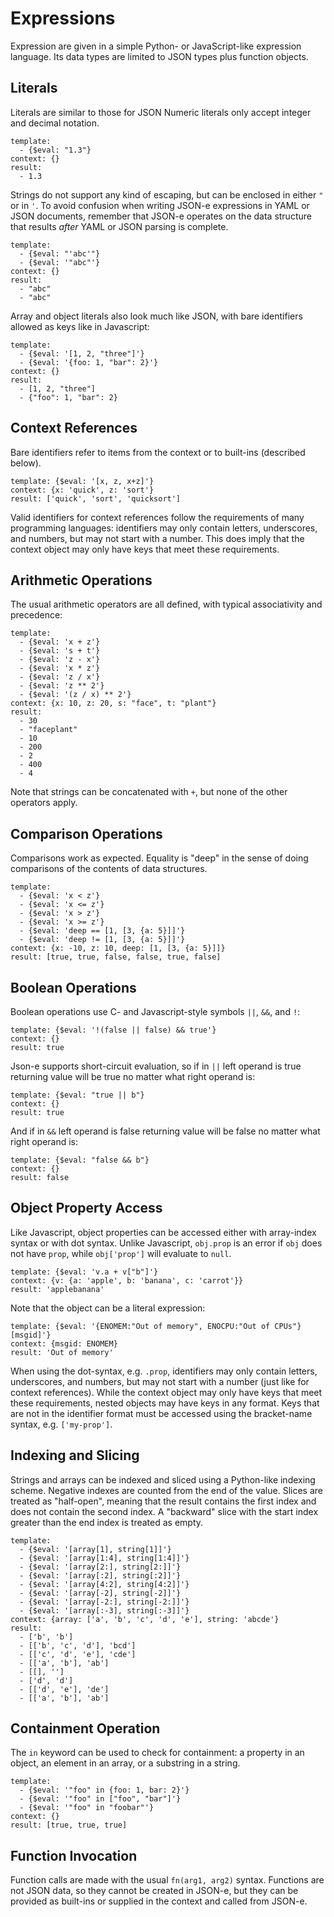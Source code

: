# Expressions

Expression are given in a simple Python- or JavaScript-like expression
language. Its data types are limited to JSON types plus function objects.

## Literals

Literals are similar to those for JSON Numeric literals only accept integer and
decimal notation.

```yaml,json-e
template:
  - {$eval: "1.3"}
context: {}
result:
  - 1.3
```

Strings do not support any kind of escaping, but can be enclosed in either `"`
or in `'`. To avoid confusion when writing JSON-e expressions in YAML or JSON
documents, remember that JSON-e operates on the data structure that results
_after_ YAML or JSON parsing is complete.

```yaml,json-e
template:
  - {$eval: "'abc'"}
  - {$eval: '"abc"'}
context: {}
result:
  - "abc"
  - "abc"
```

Array and object literals also look much like JSON, with bare identifiers
allowed as keys like in Javascript:

```yaml,json-e
template:
  - {$eval: '[1, 2, "three"]'}
  - {$eval: '{foo: 1, "bar": 2}'}
context: {}
result:
  - [1, 2, "three"]
  - {"foo": 1, "bar": 2}
```

## Context References

Bare identifiers refer to items from the context or to built-ins (described below).

```yaml,json-e
template: {$eval: '[x, z, x+z]'}
context: {x: 'quick', z: 'sort'}
result: ['quick', 'sort', 'quicksort']
```

Valid identifiers for context references follow the requirements of many
programming languages: identifiers may only contain letters, underscores, and
numbers, but may not start with a number. This does imply that the context
object may only have keys that meet these requirements.

## Arithmetic Operations

The usual arithmetic operators are all defined, with typical associativity and
precedence:

```yaml,json-e
template:
  - {$eval: 'x + z'}
  - {$eval: 's + t'}
  - {$eval: 'z - x'}
  - {$eval: 'x * z'}
  - {$eval: 'z / x'}
  - {$eval: 'z ** 2'}
  - {$eval: '(z / x) ** 2'}
context: {x: 10, z: 20, s: "face", t: "plant"}
result:
  - 30
  - "faceplant"
  - 10
  - 200
  - 2
  - 400
  - 4
```

Note that strings can be concatenated with `+`, but none of the other operators
apply.

## Comparison Operations

Comparisons work as expected.  Equality is "deep" in the sense of doing
comparisons of the contents of data structures.

```yaml,json-e
template:
  - {$eval: 'x < z'}
  - {$eval: 'x <= z'}
  - {$eval: 'x > z'}
  - {$eval: 'x >= z'}
  - {$eval: 'deep == [1, [3, {a: 5}]]'}
  - {$eval: 'deep != [1, [3, {a: 5}]]'}
context: {x: -10, z: 10, deep: [1, [3, {a: 5}]]}
result: [true, true, false, false, true, false]
```

## Boolean Operations

Boolean operations use C- and Javascript-style symbols `||`, `&&`, and `!`:

```yaml,json-e
template: {$eval: '!(false || false) && true'}
context: {}
result: true
```

Json-e supports short-circuit evaluation, so if in `||` left operand is true 
returning value will be true no matter what right operand is:

```yaml,json-e
template: {$eval: "true || b"}
context: {}
result: true
```

And if in `&&` left operand is false returning value will be false no matter 
what right operand is:

```yaml,json-e
template: {$eval: "false && b"}
context: {}
result: false
```

## Object Property Access

Like Javascript, object properties can be accessed either with array-index
syntax or with dot syntax. Unlike Javascript, `obj.prop` is an error if `obj`
does not have `prop`, while `obj['prop']` will evaluate to `null`.

```yaml,json-e
template: {$eval: 'v.a + v["b"]'}
context: {v: {a: 'apple', b: 'banana', c: 'carrot'}}
result: 'applebanana'
```

Note that the object can be a literal expression:

```yaml,json-e
template: {$eval: '{ENOMEM:"Out of memory", ENOCPU:"Out of CPUs"}[msgid]'}
context: {msgid: ENOMEM}
result: 'Out of memory'
```

When using the dot-syntax, e.g. `.prop`, identifiers may only contain letters,
underscores, and numbers, but may not start with a number (just like for context
references). While the context object may only have keys that meet these
requirements, nested objects may have keys in any format. Keys that are not in
the identifier format must be accessed using the bracket-name syntax, e.g.
`['my-prop']`.

## Indexing and Slicing

Strings and arrays can be indexed and sliced using a Python-like indexing
scheme.  Negative indexes are counted from the end of the value.  Slices are
treated as "half-open", meaning that the result contains the first index and
does not contain the second index.  A "backward" slice with the start index
greater than the end index is treated as empty.

```yaml,json-e
template:
  - {$eval: '[array[1], string[1]]'}
  - {$eval: '[array[1:4], string[1:4]]'}
  - {$eval: '[array[2:], string[2:]]'}
  - {$eval: '[array[:2], string[:2]]'}
  - {$eval: '[array[4:2], string[4:2]]'}
  - {$eval: '[array[-2], string[-2]]'}
  - {$eval: '[array[-2:], string[-2:]]'}
  - {$eval: '[array[:-3], string[:-3]]'}
context: {array: ['a', 'b', 'c', 'd', 'e'], string: 'abcde'}
result:
  - ['b', 'b']
  - [['b', 'c', 'd'], 'bcd']
  - [['c', 'd', 'e'], 'cde']
  - [['a', 'b'], 'ab']
  - [[], '']
  - ['d', 'd']
  - [['d', 'e'], 'de']
  - [['a', 'b'], 'ab']
```

## Containment Operation

The `in` keyword can be used to check for containment: a property in an object,
an element in an array, or a substring in a string.

```yaml,json-e
template:
  - {$eval: '"foo" in {foo: 1, bar: 2}'}
  - {$eval: '"foo" in ["foo", "bar"]'}
  - {$eval: '"foo" in "foobar"'}
context: {}
result: [true, true, true]
```

## Function Invocation

Function calls are made with the usual `fn(arg1, arg2)` syntax. Functions are
not JSON data, so they cannot be created in JSON-e, but they can be provided as
built-ins or supplied in the context and called from JSON-e.

